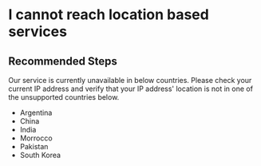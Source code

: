  <properties
	pageTitle="I cannot reach location based services"
	description="I cannot reach location based services"
	service="microsoft.locationbasedservices"
	resource="accounts"
	authors="jingjing-zhang"
    resourceTags=""
    selfHelpType="resource"
	supportTopicIds=""
	productPesIds=""
	displayOrder="1"
	cloudEnvironments="public"
 />

# I cannot reach location based services 

## **Recommended Steps**

Our service is currently unavailable in below countries. Please check your current IP address and verify that your IP address' location is not in one of the unsupported countries below.
* Argentina<br>
* China<br>
* India<br>
* Morrocco<br>
* Pakistan<br>
* South Korea<br>

